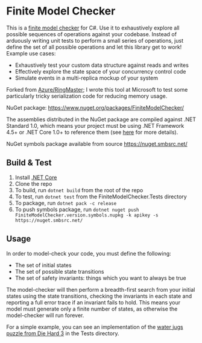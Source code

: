 # Finite Model Checker

This is a [finite model checker](https://en.wikipedia.org/wiki/Model_checking) for C#. Use it to exhaustively explore all possible sequences of operations against your codebase. Instead of arduously writing unit tests to perform a small series of operations, just define the set of all possible operations and let this library get to work! Example use cases:

* Exhaustively test your custom data structure against reads and writes
* Effectively explore the state space of your concurrency control code
* Simulate events in a multi-replica mockup of your system

Forked from [Azure/RingMaster](https://github.com/Azure/RingMaster/tree/master/src/Tools/FiniteModelChecker); I wrote this tool at Microsoft to test some particularly tricky serialization code for reducing memory usage.

NuGet package: https://www.nuget.org/packages/FiniteModelChecker/

The assemblies distributed in the NuGet package are compiled against .NET Standard 1.0, which means your project must be using .NET Framework 4.5+ or .NET Core 1.0+ to reference them (see [here](https://docs.microsoft.com/en-us/dotnet/standard/net-standard#net-implementation-support) for more details).

NuGet symbols package available from source https://nuget.smbsrc.net/

## Build & Test

1. Install [.NET Core](https://www.microsoft.com/net/download)
2. Clone the repo
3. To build, run `dotnet build` from the root of the repo
4. To test, run `dotnet test` from the FiniteModelChecker.Tests directory
5. To package, run `dotnet pack -c release`
6. To push symbols package, run `dotnet nuget push FiniteModelChecker.version.symbols.nupkg -k apikey -s https://nuget.smbsrc.net/`

## Usage

In order to model-check your code, you must define the following:
* The set of initial states
* The set of possible state transitions
* The set of safety invariants: things which you want to always be true

The model-checker will then perform a breadth-first search from your initial states using the state transitions, checking the invariants in each state and reporting a full error trace if an invariant fails to hold. This means your model must generate only a finite number of states, as otherwise the model-checker will run forever.

For a simple example, you can see an implementation of the [water jugs puzzle from Die Hard 3](https://www.youtube.com/watch?v=BVtQNK_ZUJg) in the Tests directory.